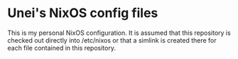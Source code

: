 # Unei's NixOS config files
This is my personal NixOS configuration.
It is assumed that this repository is checked out directly into /etc/nixos or that a simlink is created there for each file contained in this repository.
